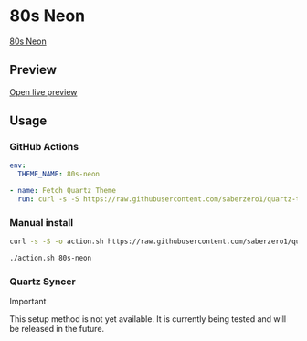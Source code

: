 # 80s Neon

[80s Neon](#)

## Preview

[Open live preview](https://quartz-themes.github.io/80s-neon/)

## Usage

### GitHub Actions

```yaml
env:
  THEME_NAME: 80s-neon
```

```yaml
- name: Fetch Quartz Theme
  run: curl -s -S https://raw.githubusercontent.com/saberzero1/quartz-themes/master/action.sh | bash -s -- $THEME_NAME
```

### Manual install

```bash
curl -s -S -o action.sh https://raw.githubusercontent.com/saberzero1/quartz-themes/master/action.sh

./action.sh 80s-neon
```

### Quartz Syncer

> [!IMPORTANT]
> This setup method is not yet available. It is currently being tested and will be released in the future.
